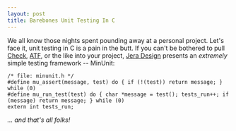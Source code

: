 ```yaml
---
layout: post
title: Barebones Unit Testing In C
---
```


We all know those nights spent pounding away at a personal project. Let's face
it, unit testing in C is a pain in the butt. If you can't be bothered to pull
[Check](http://check.sourceforge.net/),
[ATF](https://code.google.com/p/kyua/wiki/ATF), or the like into your project,
[Jera Design](http://www.jera.com/techinfo/jtns/jtn002.html)
presents an *extremely* simple testing framework -- MinUnit:

    /* file: minunit.h */
    #define mu_assert(message, test) do { if (!(test)) return message; } while (0)
    #define mu_run_test(test) do { char *message = test(); tests_run++; if (message) return message; } while (0)
    extern int tests_run;

*... and that's all folks!*
